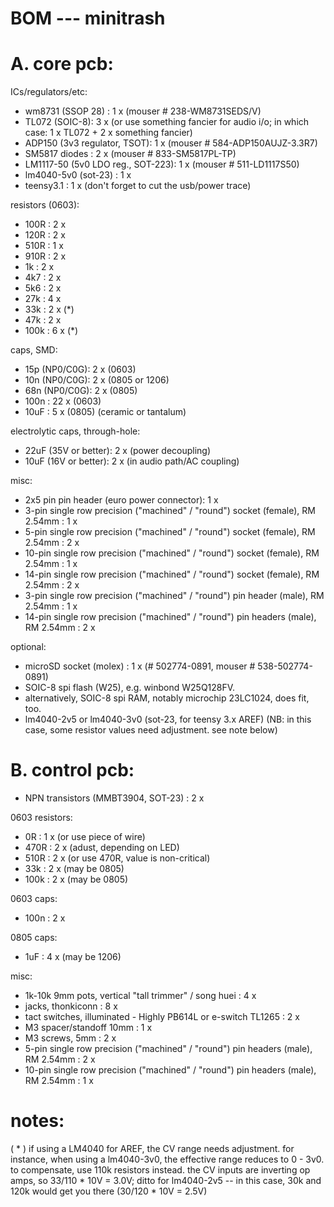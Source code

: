 
BOM --- minitrash
=================



A. core pcb:
=================


ICs/regulators/etc:

- wm8731 (SSOP 28) : 1 x (mouser # 238-WM8731SEDS/V)
- TL072 (SOIC-8): 3 x (or use something fancier for audio i/o; in which case: 1 x TL072 + 2 x something fancier)
- ADP150 (3v3 regulator, TSOT): 1 x (mouser # 584-ADP150AUJZ-3.3R7)
- SM5817 diodes : 2 x (mouser # 833-SM5817PL-TP)
- LM1117-50 (5v0 LDO reg., SOT-223): 1 x (mouser # 511-LD1117S50)
- lm4040-5v0 (sot-23) : 1 x
- teensy3.1 : 1 x (don't forget to cut the usb/power trace)

resistors (0603):

- 100R : 2 x
- 120R : 2 x
- 510R : 1 x
- 910R : 2 x
- 1k   : 2 x
- 4k7  : 2 x
- 5k6  : 2 x
- 27k  : 4 x
- 33k  : 2 x (*)
- 47k  : 2 x
- 100k : 6 x (*)

caps, SMD:

- 15p (NP0/C0G): 2 x (0603) 
- 10n (NP0/C0G): 2 x (0805 or 1206)
- 68n (NP0/C0G): 2 x (0805)
- 100n : 22 x (0603) 
- 10uF : 5 x (0805) (ceramic or tantalum)


electrolytic caps, through-hole:

- 22uF (35V or better): 2 x (power decoupling)
- 10uF (16V or better): 2 x (in audio path/AC coupling)


misc:

- 2x5 pin pin header (euro power connector): 1 x
-  3-pin single row precision ("machined" / "round") socket (female), RM 2.54mm : 1 x
-  5-pin single row precision ("machined" / "round") socket (female), RM 2.54mm : 2 x
- 10-pin single row precision ("machined" / "round") socket (female), RM 2.54mm : 1 x
- 14-pin single row precision ("machined" / "round") socket (female), RM 2.54mm : 2 x
-  3-pin single row precision ("machined" / "round") pin header  (male), RM 2.54mm : 1 x
- 14-pin single row precision ("machined" / "round") pin headers (male), RM 2.54mm : 2 x


optional: 

- microSD socket (molex) : 1 x (# 502774-0891, mouser # 538-502774-0891)
- SOIC-8 spi flash (W25), e.g. winbond W25Q128FV.
- alternatively, SOIC-8 spi RAM, notably microchip 23LC1024, does fit, too. 
- lm4040-2v5 or lm4040-3v0 (sot-23, for teensy 3.x AREF) (NB: in this case, some resistor values need adjustment. see note below)


B. control pcb:
=================

- NPN transistors (MMBT3904, SOT-23) : 2 x

0603 resistors:

- 0R   : 1 x (or use piece of wire)
- 470R : 2 x (adust, depending on LED)
- 510R : 2 x (or use 470R, value is non-critical)
- 33k  : 2 x (may be 0805)
- 100k : 2 x (may be 0805)

0603 caps:

- 100n : 2 x

0805 caps: 

- 1uF  : 4 x (may be 1206)

misc: 

- 1k-10k 9mm pots, vertical "tall trimmer" / song huei : 4 x 
- jacks, thonkiconn : 8 x
- tact switches, illuminated - Highly PB614L or e-switch TL1265 : 2 x
- M3 spacer/standoff 10mm : 1 x
- M3 screws, 5mm : 2 x
-  5-pin single row precision ("machined" / "round") pin headers (male), RM 2.54mm : 2 x
- 10-pin single row precision ("machined" / "round") pin headers (male), RM 2.54mm : 1 x

notes:
=================

( * ) if using a LM4040 for AREF, the CV range needs adjustment. for instance, when using a lm4040-3v0, the effective range reduces to 0 - 3v0. to compensate, use 110k resistors instead. the CV inputs are inverting op amps, so 33/110 * 10V = 3.0V; ditto for lm4040-2v5 -- in this case, 30k and 120k would get you there (30/120 * 10V = 2.5V)
